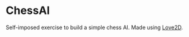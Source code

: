 # ChessAI
Self-imposed exercise to build a simple chess AI. Made using [Love2D](https://love2d.org "Love2D").
